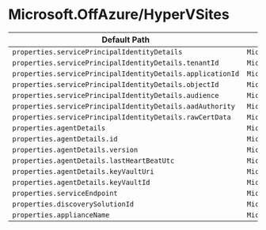 # Microsoft.OffAzure/HyperVSites

| Default Path | Alias |
|---|---|
| `properties.servicePrincipalIdentityDetails` | `Microsoft.OffAzure/HyperVSites/servicePrincipalIdentityDetails` |
| `properties.servicePrincipalIdentityDetails.tenantId` | `Microsoft.OffAzure/HyperVSites/servicePrincipalIdentityDetails.tenantId` |
| `properties.servicePrincipalIdentityDetails.applicationId` | `Microsoft.OffAzure/HyperVSites/servicePrincipalIdentityDetails.applicationId` |
| `properties.servicePrincipalIdentityDetails.objectId` | `Microsoft.OffAzure/HyperVSites/servicePrincipalIdentityDetails.objectId` |
| `properties.servicePrincipalIdentityDetails.audience` | `Microsoft.OffAzure/HyperVSites/servicePrincipalIdentityDetails.audience` |
| `properties.servicePrincipalIdentityDetails.aadAuthority` | `Microsoft.OffAzure/HyperVSites/servicePrincipalIdentityDetails.aadAuthority` |
| `properties.servicePrincipalIdentityDetails.rawCertData` | `Microsoft.OffAzure/HyperVSites/servicePrincipalIdentityDetails.rawCertData` |
| `properties.agentDetails` | `Microsoft.OffAzure/HyperVSites/agentDetails` |
| `properties.agentDetails.id` | `Microsoft.OffAzure/HyperVSites/agentDetails.id` |
| `properties.agentDetails.version` | `Microsoft.OffAzure/HyperVSites/agentDetails.version` |
| `properties.agentDetails.lastHeartBeatUtc` | `Microsoft.OffAzure/HyperVSites/agentDetails.lastHeartBeatUtc` |
| `properties.agentDetails.keyVaultUri` | `Microsoft.OffAzure/HyperVSites/agentDetails.keyVaultUri` |
| `properties.agentDetails.keyVaultId` | `Microsoft.OffAzure/HyperVSites/agentDetails.keyVaultId` |
| `properties.serviceEndpoint` | `Microsoft.OffAzure/HyperVSites/serviceEndpoint` |
| `properties.discoverySolutionId` | `Microsoft.OffAzure/HyperVSites/discoverySolutionId` |
| `properties.applianceName` | `Microsoft.OffAzure/HyperVSites/applianceName` |

